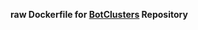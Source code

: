 **raw Dockerfile for <a href="https://github.com/MysteryDemon/BotClusters">BotClusters</a> Repository**
